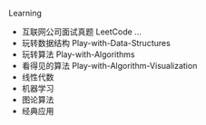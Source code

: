 Learning

- 互联网公司面试真题         LeetCode ...
- 玩转数据结构                    Play-with-Data-Structures
- 玩转算法                            Play-with-Algorithms
- 看得见的算法                    Play-with-Algorithm-Visualization
- 线性代数
- 机器学习
- 图论算法
- 经典应用